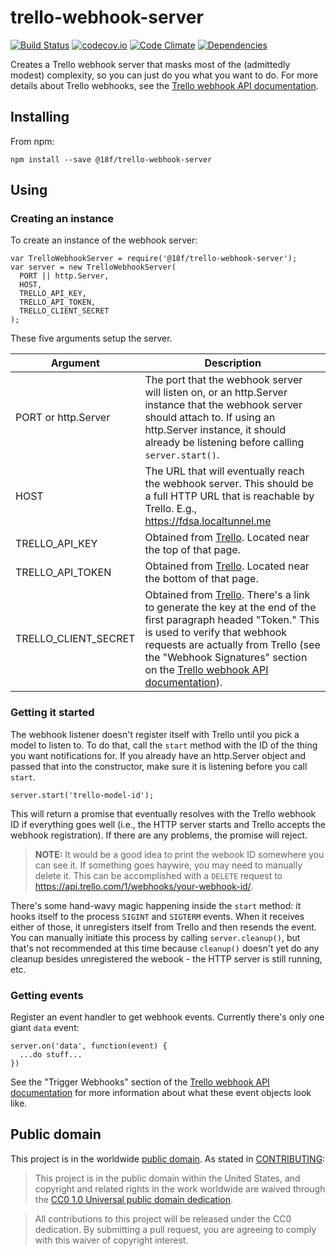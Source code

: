 # trello-webhook-server

[![Build Status](https://travis-ci.org/18F/trello-webhook-server.svg?branch=develop)](https://travis-ci.org/18F/trello-webhook-server) [![codecov.io](https://codecov.io/github/18F/trello-webhook-server/coverage.svg?branch=develop)](https://codecov.io/github/18F/trello-webhook-server?branch=develop) [![Code Climate](https://codeclimate.com/github/18F/trello-webhook-server/badges/gpa.svg)](https://codeclimate.com/github/18F/trello-webhook-server) [![Dependencies](https://david-dm.org/18F/trello-webhook-server.svg)](https://david-dm.org/18F/trello-webhook-server)

Creates a Trello webhook server that masks most of the (admittedly modest) complexity, so you can just do you what you want to do.  For more details about Trello webhooks, see the [Trello webhook API documentation](https://developers.trello.com/apis/webhooks).

## Installing

From npm:

```
npm install --save @18f/trello-webhook-server
```

## Using

### Creating an instance

To create an instance of the webhook server:

```
var TrelloWebhookServer = require('@18f/trello-webhook-server');
var server = new TrelloWebhookServer(
  PORT || http.Server,
  HOST,
  TRELLO_API_KEY,
  TRELLO_API_TOKEN,
  TRELLO_CLIENT_SECRET
);
```

These five arguments setup the server.

Argument             | Description
-------------------- | ----------------------------------------------------------------------------------------------------------------------------------------------------------------------------------------------------------------------------------------------------------------------------------------------------------------------------------------------
PORT or http.Server  | The port that the webhook server will listen on, or an http.Server instance that the webhook server should attach to.  If using an http.Server instance, it should already be listening before calling `server.start()`.
HOST                 | The URL that will eventually reach the webhook server.  This should be a full HTTP URL that is reachable by Trello.  E.g., https://fdsa.localtunnel.me
TRELLO_API_KEY       | Obtained from [Trello](https://trello.com/app-key). Located near the top of that page.
TRELLO_API_TOKEN     | Obtained from [Trello](https://trello.com/app-key). Located near the bottom of that page.
TRELLO_CLIENT_SECRET | Obtained from [Trello](https://trello.com/app-key). There's a link to generate the key at the end of the first paragraph headed "Token."  This is used to verify that webhook requests are actually from Trello (see the "Webhook Signatures" section on the [Trello webhook API documentation](https://developers.trello.com/apis/webhooks)).

### Getting it started

The webhook listener doesn't register itself with Trello until you pick a model to listen to.  To do that, call the `start` method with the ID of the thing you want notifications for.  If you already have an http.Server object and passed that into the constructor, make sure it is listening before you call `start`.

```
server.start('trello-model-id');
```

This will return a promise that eventually resolves with the Trello webhook ID if everything goes well (i.e., the HTTP server starts and Trello accepts the webhook registration).  If there are any problems, the promise will reject.

> **NOTE:** It would be a good idea to print the webook ID somewhere you can see it.  If something goes haywire, you may need to manually delete it.  This can be accomplished with a `DELETE` request to <https://api.trello.com/1/webhooks/your-webhook-id/>.

There's some hand-wavy magic happening inside the `start` method: it hooks itself to the process `SIGINT` and `SIGTERM` events.  When it receives either of those, it unregisters itself from Trello and then resends the event.  You can manually initiate this process by calling `server.cleanup()`, but that's not recommended at this time because `cleanup()` doesn't yet do any cleanup besides unregistered the webook - the HTTP server is still running, etc.

### Getting events

Register an event handler to get webhook events.  Currently there's only one giant `data` event:

```
server.on('data', function(event) {
  ...do stuff...
})
```

See the "Trigger Webhooks" section of the [Trello webhook API documentation](https://developers.trello.com/apis/webhooks) for more information about what these event objects look like.

## Public domain

This project is in the worldwide [public domain](LICENSE.md). As stated in [CONTRIBUTING](CONTRIBUTING.md):

> This project is in the public domain within the United States, and copyright and related rights in the work worldwide are waived through the [CC0 1.0 Universal public domain dedication](https://creativecommons.org/publicdomain/zero/1.0/).

> All contributions to this project will be released under the CC0 dedication. By submitting a pull request, you are agreeing to comply with this waiver of copyright interest.
